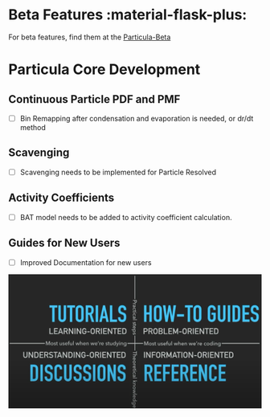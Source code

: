 # Beta Features :material-flask-plus:

For beta features, find them at the [Particula-Beta](https://uncscode.github.io/particula-beta/)

# Particula Core Development

## Continuous Particle PDF and PMF

- [ ] Bin Remapping after condensation and evaporation is needed, or dr/dt method

## Scavenging

- [ ] Scavenging needs to be implemented for Particle Resolved

## Activity Coefficients

- [ ] BAT model needs to be added to activity coefficient calculation.

## Guides for New Users

- [ ] Improved Documentation for new users

![Four Quadrant representation of Tutorials, How to guides, References, and Discussions Areas](DocsImageDevGuide.png)
